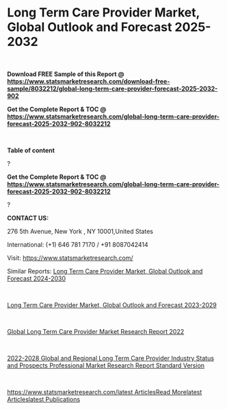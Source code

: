 <h1>Long Term Care Provider Market, Global Outlook and Forecast 2025-2032</h1><br/><p><strong>Download FREE Sample of this Report @ <a href="https://www.statsmarketresearch.com/download-free-sample/8032212/global-long-term-care-provider-forecast-2025-2032-902">https://www.statsmarketresearch.com/download-free-sample/8032212/global-long-term-care-provider-forecast-2025-2032-902</a></strong></p>
 
 
 
 <div><b>Get the Complete Report & TOC @ <a href="https://www.statsmarketresearch.com/global-long-term-care-provider-forecast-2025-2032-902-8032212">https://www.statsmarketresearch.com/global-long-term-care-provider-forecast-2025-2032-902-8032212</a></b></div>
 
 
 
 <p><br />
 
 <b>Table of content</b></p>
 
 
 
 <p>? </p>
 
 
 
 <div><b>Get the Complete Report & TOC @ <a href="https://www.statsmarketresearch.com/global-long-term-care-provider-forecast-2025-2032-902-8032212">https://www.statsmarketresearch.com/global-long-term-care-provider-forecast-2025-2032-902-8032212</a></b></div>
 
 
 
 <p>? </p>
 
 
 
 <p><b>CONTACT US:</b><br />
 
 276 5th Avenue, New York , NY 10001,United States<br />
 
 International: (+1) 646 781 7170 / +91 8087042414<br />
 
 Visit: <a href="https://www.statsmarketresearch.com/">https://www.statsmarketresearch.com/</a><br />
 
 Similar Reports: <a href="https://www.statsmarketresearch.com/global-long-term-care-provider-forecast-2025-2032-902-8032212">Long Term Care Provider Market, Global Outlook and Forecast 2024-2030</a><br />
 
 <br />
 
 <a href="https://www.statsmarketresearch.com/global-long-term-care-provider-forecast-2025-2032-902-8032212">Long Term Care Provider Market, Global Outlook and Forecast 2023-2029</a><br />
 
 <br />
 
 <a href="https://www.statsmarketresearch.com/global-long-term-care-provider-forecast-2025-2032-902-8032212">Global Long Term Care Provider Market Research Report 2022</a><br />
 
 <br />
 
 <a href="https://www.statsmarketresearch.com/global-long-term-care-provider-forecast-2025-2032-902-8032212">2022-2028 Global and Regional Long Term Care Provider Industry Status and Prospects Professional Market Research Report Standard Version</a><br />
 
 <br />
 
 <a href="https://gyeongbokgung.com">https://www.statsmarketresearch.com/</a><a href="https://hallyeomaritime.com">latest Articles</a><a href="https://jingwansa.com">Read More</a><a href="https://nguoiviet.jp/">latest Articles</a><a href="https://www.intelmarketresearch.com/">latest Publications</a></p>